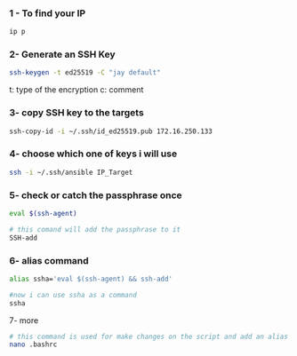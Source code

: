 ### 1 - To find your IP
```bash
ip p
```

### 2- Generate an SSH Key 
```bash
ssh-keygen -t ed25519 -C "jay default"
```
t: type of the encryption 
c: comment 

### 3- copy SSH key to the targets 
```bash
ssh-copy-id -i ~/.ssh/id_ed25519.pub 172.16.250.133
```

### 4- choose which one of keys i will use 
```bash
ssh -i ~/.ssh/ansible IP_Target
```

### 5- check or catch the passphrase once 
```bash
eval $(ssh-agent)

# this comand will add the passphrase to it 
SSH-add
```

### 6- alias command 
```bash
alias ssha='eval $(ssh-agent) && ssh-add'

#now i can use ssha as a command 
ssha
```

7- more
```bash
# this command is used for make changes on the script and add an alias 
nano .bashrc 
```